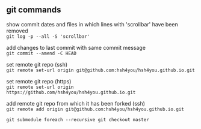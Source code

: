## git commands
show commit dates and files in which lines with 'scrollbar' have been removed<br>
`git log -p --all -S 'scrollbar'`

add changes to last commit with same commit message<br>
`git commit --amend -C HEAD` 

set remote git repo (ssh)<br>
`git remote set-url origin git@github.com:hsh4you/hsh4you.github.io.git`

set remote git repo (https)<br>
`git remote set-url origin https://github.com/hsh4you/hsh4you.github.io.git`

add remote git repo from which it has been forked (ssh)<br>
`git remote add origin git@github.com:hsh4you/hsh4you.github.io.git`

    git submodule foreach --recursive git checkout master
